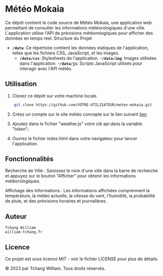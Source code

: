 # Météo Mokaia
Ce dépôt contient le code source de Météo Mokaia, une application web permettant de consulter les informations météorologiques d'une ville. L'application utilise l'API de prévisions météorologiques pour afficher des données en temps réel.
Structure du Projet

- **`/data`**: Ce répertoire contient les données statiques de l'application, telles que les fichiers CSS, JavaScript, et les images.
    - **`/data/css`**: Stylesheets de l'application.
    -**`/data/img`**: Images utilisées dans l'application.
    -**`/data/js`**: Scripts JavaScript utilisés pour interagir avec l'API météo.

## Utilisation

1. Clonez ce dépôt sur votre machine locale.

```bash
    git clone https://github.com/VOTRE-UTILISATEUR/meteo-mokaia.git
```

2. Créez un compte sur le site météo concepte sur le lien suivant [lien](https://www.meteomatics.com/).

3. Ajoutez dans le fichier "weather.js" votre clé api dans la variable "token"; 

4. Ouvrez le fichier index.html dans votre navigateur pour lancer l'application.

## Fonctionnalités

Recherche de Ville : Saisissez le nom d'une ville dans la barre de recherche et appuyez sur le bouton "Afficher" pour obtenir les informations météorologiques.

Affichage des Informations : Les informations affichées comprennent la température, la météo actuelle, la vitesse du vent, l'humidité, la probabilité de pluie, et des prévisions horaires et journalières.

## Auteur

    Tchang William
    william-tchang.fr

## Licence

Ce projet est sous licence MIT - voir le fichier LICENSE pour plus de détails.

© 2023 par Tchang William. Tous droits réservés.
